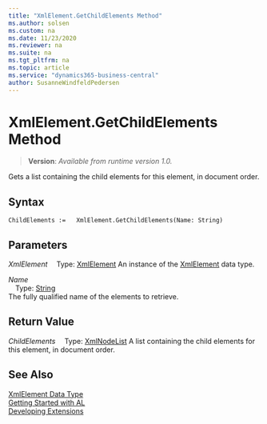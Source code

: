 ```yaml
---
title: "XmlElement.GetChildElements Method"
ms.author: solsen
ms.custom: na
ms.date: 11/23/2020
ms.reviewer: na
ms.suite: na
ms.tgt_pltfrm: na
ms.topic: article
ms.service: "dynamics365-business-central"
author: SusanneWindfeldPedersen
---
```

[//]: # (START>DO_NOT_EDIT)
[//]: # (IMPORTANT:Do not edit any of the content between here and the END>DO_NOT_EDIT.)
[//]: # (Any modifications should be made in the .xml files in the ModernDev repo.)
# XmlElement.GetChildElements Method
> **Version**: _Available from runtime version 1.0._

Gets a list containing the child elements for this element, in document order.


## Syntax
```
ChildElements :=   XmlElement.GetChildElements(Name: String)
```
## Parameters
*XmlElement*
&emsp;Type: [XmlElement](xmlelement-data-type.md)
An instance of the [XmlElement](xmlelement-data-type.md) data type.

*Name*  
&emsp;Type: [String](../string/string-data-type.md)  
The fully qualified name of the elements to retrieve.  


## Return Value
*ChildElements*
&emsp;Type: [XmlNodeList](../xmlnodelist/xmlnodelist-data-type.md)
A list containing the child elements for this element, in document order.


[//]: # (IMPORTANT: END>DO_NOT_EDIT)
## See Also
[XmlElement Data Type](xmlelement-data-type.md)  
[Getting Started with AL](../../devenv-get-started.md)  
[Developing Extensions](../../devenv-dev-overview.md)
